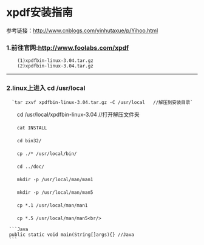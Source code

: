 # xpdf安装指南

参考链接：http://www.cnblogs.com/yinhutaxue/p/Yihoo.html

### 1.前往官网:http://www.foolabs.com/xpdf<br/>
        (1)xpdfbin-linux-3.04.tar.gz
        (2)xpdfbin-linux-3.04.tar.gz
***
### 2.linux上进入 cd /usr/local
      `tar zxvf xpdfbin-linux-3.04.tar.gz -C /usr/local   //解压到安装目录`  
       
   　　cd /usr/local/xpdfbin-linux-3.04  //打开解压文件夹  
   
   　　`cat INSTALL`
   
   　　`cd bin32/`
   
   　　`cp ./* /usr/local/bin/`
   
   　　`cd ../doc/`
   
   　　`mkdir -p /usr/local/man/man1`
   
   　　`mkdir -p /usr/local/man/man5`
   
   　　`cp *.1 /usr/local/man/man1`
   
   　　`cp *.5 /usr/local/man/man5<br/>`

     ```Java
     public static void main(String[]args){} //Java
     ```

